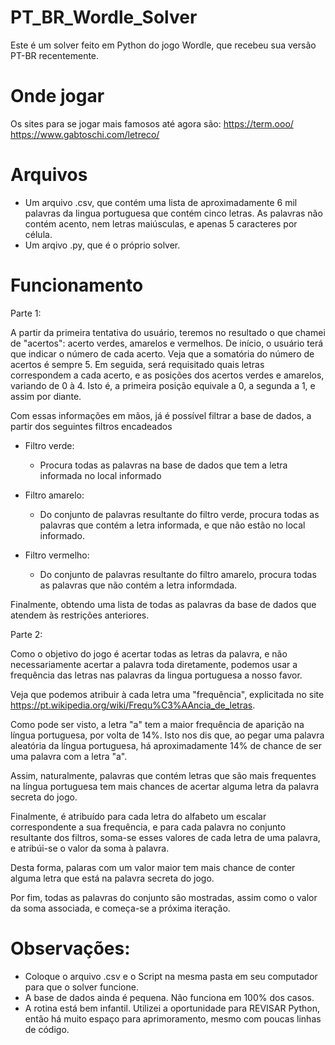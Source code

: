 # PT_BR_Wordle_Solver
Este é um solver feito em Python do jogo Wordle, que recebeu sua versão PT-BR recentemente.

# Onde jogar
Os sites para se jogar mais famosos até agora são:
https://term.ooo/
https://www.gabtoschi.com/letreco/

# Arquivos
- Um arquivo .csv, que contém uma lista de aproximadamente 6 mil palavras da lingua portuguesa que contém cinco letras. As palavras não contém acento, nem letras maiúsculas, e apenas 5 caracteres por célula.
- Um arqivo .py, que é o próprio solver.

# Funcionamento

Parte 1:

A partir da primeira tentativa do usuário, teremos no resultado o que chamei de "acertos": acerto verdes, amarelos e vermelhos.
De início, o usuário terá que indicar o número de cada acerto. Veja que a somatória do número de acertos é sempre 5.
Em seguida, será requisitado quais letras correspondem a cada acerto, e as posições dos acertos verdes e amarelos, variando de 0 à 4. Isto é, a primeira posição equivale a 0, a segunda a 1, e assim por diante.

Com essas informações em mãos, já é possível filtrar a base de dados, a partir dos seguintes filtros encadeados
- Filtro verde:
  - Procura todas as palavras na base de dados que tem a letra informada no local informado

- Filtro amarelo:
  - Do conjunto de palavras resultante do filtro verde, procura todas as palavras que contém a letra informada, e que não estão no local informado.

- Filtro vermelho:
  - Do conjunto de palavras resultante do filtro amarelo, procura todas as palavras que não contém a letra informdada.

Finalmente, obtendo uma lista de todas as palavras da base de dados que atendem às restrições anteriores.

Parte 2:

Como o objetivo do jogo é acertar todas as letras da palavra, e não necessariamente acertar a palavra toda diretamente, podemos usar a frequência das letras nas palavras da lingua portuguesa a nosso favor.

Veja que podemos atribuir à cada letra uma "frequência", explicitada no site https://pt.wikipedia.org/wiki/Frequ%C3%AAncia_de_letras.

Como pode ser visto, a letra "a" tem a maior frequência de aparição na língua portuguesa, por volta de 14%. Isto nos dis que, ao pegar uma palavra aleatória da língua portuguesa, há aproximadamente 14% de chance de ser uma palavra com a letra "a".

Assim, naturalmente, palavras que contém letras que são mais frequentes na língua portuguesa tem mais chances de acertar alguma letra da palavra secreta do jogo.

Finalmente, é atribuído para cada letra do alfabeto um escalar correspondente a sua frequência, e para cada palavra no conjunto resultante dos filtros, soma-se esses valores de cada letra de uma palavra, e atribúi-se o valor da soma à palavra.

Desta forma, palaras com um valor maior tem mais chance de conter alguma letra que está na palavra secreta do jogo.

Por fim, todas as palavras do conjunto são mostradas, assim como o valor da soma associada, e começa-se a próxima iteração.

# Observações:
- Coloque o arquivo .csv e o Script na mesma pasta em seu computador para que o solver funcione.
- A base de dados ainda é pequena. Não funciona em 100% dos casos.
- A rotina está bem infantil. Utilizei a oportunidade para REVISAR Python, então há muito espaço para aprimoramento, mesmo com poucas linhas de código.


